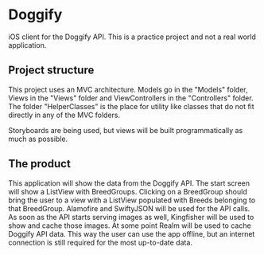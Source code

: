 #  Doggify
iOS client for the Doggify API. This is a practice project and not a real world application.

## Project structure
This project uses an MVC architecture. Models go in the "Models" folder, Views in the "Views" folder and ViewControllers in the "Controllers" folder. The folder "HelperClasses" is the place for utility like classes that do not fit directly in any of the MVC folders.

Storyboards are being used, but views will be built programmatically as much as possible.

## The product
This application will show the data from the Doggify API. The start screen will show a ListView with BreedGroups. Clicking on a BreedGroup should bring the user to a view with a ListView populated with Breeds belonging to that BreedGroup. Alamofire and SwiftyJSON will be used for the API calls. As soon as the API starts serving images as well, Kingfisher will be used to show and cache those images. At some point Realm will be used to cache Doggify API data. This way the user can use the app offline, but an internet connection is still required for the most up-to-date data.
